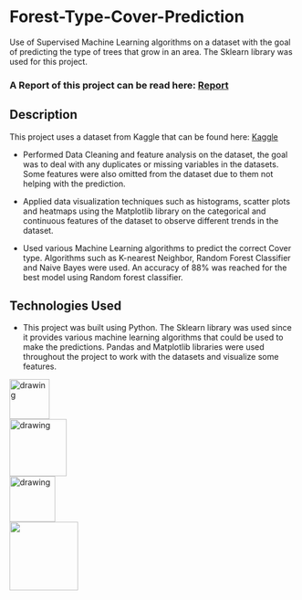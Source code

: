 # Forest-Type-Cover-Prediction
Use of Supervised Machine Learning algorithms on a dataset with the goal of predicting the type of trees that grow in an area. The Sklearn library was used for this project.

### A Report of this project can be read here: [Report](https://drive.google.com/file/d/1K5JFkJO2uCEQaYCxL6y7SlvZlYuPzXIf/view)


## Description

This project uses a dataset from Kaggle that can be found here: [Kaggle](https://www.kaggle.com/c/forest-cover-type-prediction)


* Performed Data Cleaning and feature analysis on the dataset, the goal was to deal with any duplicates or missing variables in the datasets. Some features were also omitted from the dataset due to them not helping with the prediction.

* Applied data visualization techniques such as histograms, scatter plots and heatmaps using the Matplotlib library on the categorical and continuous features of the dataset to observe different trends in the dataset.

* Used various Machine Learning algorithms to predict the correct Cover type. Algorithms such as K-nearest Neighbor, Random Forest Classifier and Naive Bayes were used. An accuracy of 88% was reached for the best model using Random forest classifier.

## Technologies Used
* This project was built using Python. The Sklearn library was used since it provides various machine learning algorithms that could be used to make the predictions.
Pandas and Matplotlib libraries were used throughout the project to work with the datasets and visualize some features.
<div class="row">
  <div class="column">
    <img align="left" src="https://upload.wikimedia.org/wikipedia/commons/thumb/c/c3/Python-logo-notext.svg/640px-Python-logo-notext.svg.png" alt="drawing" width="70"/>
  </div>
  <div class="column">
    <img align="left" src="https://www.google.com/url?sa=i&url=https%3A%2F%2Fcommons.wikimedia.org%2Fwiki%2FFile%3ACreated_with_Matplotlib-logo.svg&psig=AOvVaw3RmFO1caHXL4qqbE-mU_9v&ust=1647221166523000&source=images&cd=vfe&ved=0CAsQjRxqFwoTCLiqkJb3wfYCFQAAAAAdAAAAABAD" alt="drawing" width="100"/>
  </div>
  <div class="column">
    <img align="left" src="https://www.google.com/url?sa=i&url=https%3A%2F%2Fhongtin.net%2Fai%2Fseri-101-phan%2Fscikit-learn-python-la-gi-cach-cai-dat-seri-101-phan-1-101-thu-vien-scikit-learn-va-giai-thuat-noi-tieng%2F&psig=AOvVaw0U5Smb1hsmhLclWVX73tbm&ust=1647221222524000&source=images&cd=vfe&ved=0CAsQjRxqFwoTCJjqwLP3wfYCFQAAAAAdAAAAABAI" alt="drawing" width="80"/>
  </div>
  <div class="column">
    <img align="left" src="https://upload.wikimedia.org/wikipedia/commons/thumb/0/05/Scikit_learn_logo_small.svg/1920px-Scikit_learn_logo_small.svg.png" width="120"/>
  </div>
</div>
